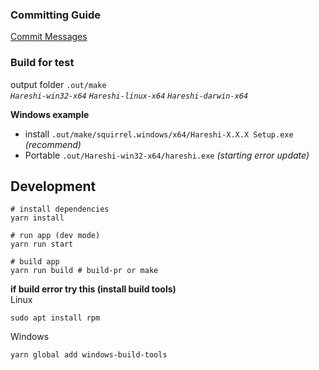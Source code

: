 ### Committing Guide

[Commit Messages](https://raw.githack.com/jaywcjlove/changelog-generator/dadc68a/index.html#getting-started)

### Build for test

output folder `.out/make`<br>
_`Hareshi-win32-x64` `Hareshi-linux-x64` `Hareshi-darwin-x64`_<br>

**Windows example**

-   install `.out/make/squirrel.windows/x64/Hareshi-X.X.X Setup.exe` _(recommend)_
-   Portable `.out/Hareshi-win32-x64/hareshi.exe` _(starting error update)_

## Development

```
# install dependencies
yarn install

# run app (dev mode)
yarn run start

# build app
yarn run build # build-pr or make
```

**if build error try this (install build tools)**<br>
Linux
```
sudo apt install rpm
```

Windows
```
yarn global add windows-build-tools
```